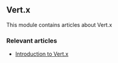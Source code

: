 ## Vert.x

This module contains articles about Vert.x

### Relevant articles

- [Introduction to Vert.x](https://www.surya.com/vertx)
